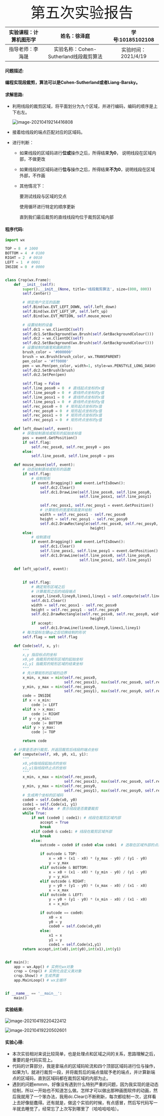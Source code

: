 <div align='center' ><font size=30>第五次实验报告</font></div>



| 实验课程：计算机图形学 |              姓名：徐泽庭              |  学号:10185102108   |
| :--------------------: | :------------------------------------: | :-----------------: |
|    指导老师：李海晟    | 实验名称：Cohen-Sutherland线段裁剪算法 | 实验时间：2021/4/19 |



#### 问题描述: 

​	**编程实现段裁剪，算法可以是Cohen-Sutherland或者Liang-Barsky。**

#### 求解思路:

- 利用线段的裁剪区域，将平面划分为九个区域，并进行编码，编码的顺序是上下右左。

  ![image-20210419214416808](Lab5_10185102108_徐泽庭.assets/image-20210419214416808.png)

- 接着给线段的端点匹配对应的区域码。

- 进行判断：

  - 如果线段的区域码进行**位或**操作之后，所得结果**为0**， 说明线段在区域内部，不做更改

  - 如果线段的区域码进行**位与**操作之后，所得结果**不为0**，说明线段在区域外部，不作画

  - 其他情况下：

    要测试线段与区域的交点

    使用循环进行特定的顺序更新

    直到我们最后裁剪的直线线段均位于裁剪区域内部





#### 程序代码:

```python
import wx

TOP = 8  # 1000
BOTTOM = 4  # 0100
RIGHT = 2  # 0010
LEFT = 1  # 0001
INSIDE = 0  # 0000


class Crop(wx.Frame):
    def __init__(self):
        super().__init__(None, title='线段裁剪算法', size=(800, 800))
        self.Center()

        # 绑定用户交互的函数
        self.Bind(wx.EVT_LEFT_DOWN, self.left_down)
        self.Bind(wx.EVT_LEFT_UP, self.left_up)
        self.Bind(wx.EVT_MOTION, self.mouse_move)

        # 设置绘制的设备
        self.dc1 = wx.ClientDC(self)
        self.dc1.SetBackground(wx.Brush(self.GetBackgroundColour()))
        self.dc2 = wx.ClientDC(self)
        self.dc2.SetBackground(wx.Brush(self.GetBackgroundColour()))
        # 设置绘制的画笔和画刷颜色
        brush_color = '#000000'
        brush = wx.Brush(brush_color, wx.TRANSPARENT)
        pen_color = '#ff0000'
        pen = wx.Pen(pen_color, width=1, style=wx.PENSTYLE_LONG_DASH)
        self.dc2.SetBrush(brush)
        self.dc2.SetPen(pen)

        self.flag = False
        self.line_posx0 = 0  # 直线起点坐标的x值
        self.line_posy0 = 0  # 直线终点坐标的y值
        self.line_posx1 = 0  # 直线终点坐标的x值
        self.line_posy1 = 0  # 直线终点坐标的y值
        self.rec_posx0 = 0  # 矩形起点坐标的x值
        self.rec_posy0 = 0  # 矩形起点坐标的y值
        self.rec_posx1 = 0  # 矩形终点坐标的x值
        self.rec_posy1 = 0  # 矩形终点坐标的y值

    def left_down(self, event):
        # 获取绘制直线或矩形的起始坐标值
        pos = event.GetPosition()
        if self.flag:
            self.rec_posx0, self.rec_posy0 = pos
        else:
            self.line_posx0, self.line_posy0 = pos

    def mouse_move(self, event):
        # 动态绘制直线或矩形的函数
        if self.flag:
            # 绘制矩形
            if event.Dragging() and event.LeftIsDown():
                self.dc2.Clear()
                self.dc1.DrawLine(self.line_posx0, self.line_posy0,
                                  self.line_posx1, self.line_posy1)

                self.rec_posx1, self.rec_posy1 = event.GetPosition()
                # 计算矩形的宽度和高度并绘制
                width = self.rec_posx1 - self.rec_posx0
                height = self.rec_posy1 - self.rec_posy0
                self.dc2.DrawRectangle(self.rec_posx0, self.rec_posy0, width,
                                       height)
        else:
            # 绘制直线
            if event.Dragging() and event.LeftIsDown():
                self.dc1.Clear()
                self.line_posx1, self.line_posy1 = event.GetPosition()
                self.dc1.DrawLine(self.line_posx0, self.line_posy0,
                                  self.line_posx1, self.line_posy1)

    def left_up(self, event):
        
        
        if self.flag:
            # 确定矩形区域之后
            # 计算裁剪之后的线段端点
            accept,linex0,liney0,linex1,liney1 = self.compute(self.line_posx0,self.line_posy0,self.line_posx1,self.line_posy1)
            self.dc1.Clear()
            width = self.rec_posx1 - self.rec_posx0
            height = self.rec_posy1 - self.rec_posy0
            self.dc2.DrawRectangle(self.rec_posx0, self.rec_posy0, width,
                                       height)
            if accept:
                self.dc1.DrawLine(linex0,liney0,linex1,liney1)
        # 每次鼠标左键up之后切换绘制的形状
        self.flag = not self.flag

    def Code(self, x, y):
        """
        x,y 指目标点的坐标
        x0,y0 指裁剪的矩形区域的起始坐标
        x1,y1 指裁剪的矩形区域的结束坐标
        """
        # 先计算矩形的区域的边界
        x_min, x_max = min(self.rec_posx0,
                           self.rec_posx1), max(self.rec_posx0, self.rec_posx1)
        y_min, y_max = min(self.rec_posy0,
                           self.rec_posy1), max(self.rec_posy0, self.rec_posy1)
        code = INSIDE
        if x < x_min:
            code |= LEFT
        elif x > x_max:
            code |= RIGHT
        if y < y_min:
            code |= BOTTOM
        elif y > y_max:
            code |= TOP

        return code

    # 计算是否进行裁剪，并返回裁剪后线段的端点坐标
    def compute(self, x0, y0, x1, y1):
        """
        x0,y0指线段起始点的坐标
        x1,y1指线段终止点的坐标
        """
        x_min, x_max = min(self.rec_posx0,
                           self.rec_posx1), max(self.rec_posx0, self.rec_posx1)
        y_min, y_max = min(self.rec_posy0,
                           self.rec_posy1), max(self.rec_posy0, self.rec_posy1)
        # 生成两个坐标的区域码
        code0 = self.Code(x0, y0)
        code1 = self.Code(x1, y1)
        accept = False  # 表示线段是否需要裁剪
        while True:
            if not (code0 | code1): # 线段在裁剪区域内部
                accept = True
                break
            elif code0 & code1: # 线段在裁剪区域外部
                break
            else:
                outcode = code0 if code0 else code1  # 选取在区域外部的点进行运算

                if outcode & TOP:
                    x = x0 + (x1 - x0) * (y_max - y0) / (y1 - y0)
                    y = y_max
                elif outcode & BOTTOM:
                    x = x0 + (x1 - x0) * (y_min - y0) / (y1 - y0)
                    y = y_min
                elif outcode & RIGHT:
                    y = y0 + (y1 - y0) * (x_max - x0) / (x1 - x0)
                    x = x_max
                elif outcode & LEFT:
                    y = y0 + (y1 - y0) * (x_min - x0) / (x1 - x0)
                    x = x_min

                if outcode == code0:
                    x0 = x
                    y0 = y
                    code0 = self.Code(x0,y0)
                else:
                    x1 = x
                    y1 = y
                    code1 = self.Code(x1,y1)
        return accept,int(x0),int(y0),int(x1),int(y1)


def main():
    app = wx.App() # 实例化wx对象
    crop = Crop() # 实例化自定义类对象
    crop.Show() # 生成界面
    app.MainLoop() # wx主循环


if __name__ == '__main__':
    main()

```



#### 实验结果:

![image-20210419220422412](Lab5_10185102108_徐泽庭.assets/image-20210419220422412.png)



![image-20210419220502601](Lab5_10185102108_徐泽庭.assets/image-20210419220502601.png)



#### 实验心得:

- 本次实验相对来说比较简单，也是处理点和区域之间的关系，思路理解之后，重要的是代码实现上。
- 代码的计算部分，我是拿端点的区域码轮流和四个顶部区域码进行位与操作，如果为1，就进行裁剪一段，并将裁剪后的端点值赋予老的端点，并计算新端点的区域码，直到区域码都在裁剪区域的内部为止。
- 遇到的问题emmm，好像没有遇到什么特别严重的问题，因为我实现的是动态绘制，所以一开始也不知道怎么做。怎样才可以做出那种画图软件的动画，然后我就用了一个笨办法，我用dc.Clear()不断刷新，每次都绘制一次，这样看上去好像挺蠢得。还有就是，做这个实验的时候，有点感冒，然后写代码写一半就去睡觉了，经常忘了上次写到哪里了（哈哈哈哈哈）。